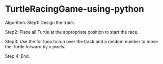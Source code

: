# TurtleRacingGame-using-python
Algorithm:
Step1: Design the track.

Step2: Place all Turtle at the appropriate position to start the race.

Step3: Use the for loop to run over the track and a random number to move the Turtle forward by x pixels.

Step 4: End.

